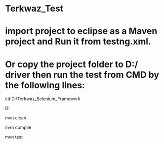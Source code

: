 # Terkwaz_Test
# import project to eclipse as a Maven project and Run it from testng.xml.
# Or copy the project folder to D:/ driver then run the test from CMD by the following lines:

cd D:\Terkwaz_Selenium_Framework

D:

mvn clean

mvn compile

mvn test
